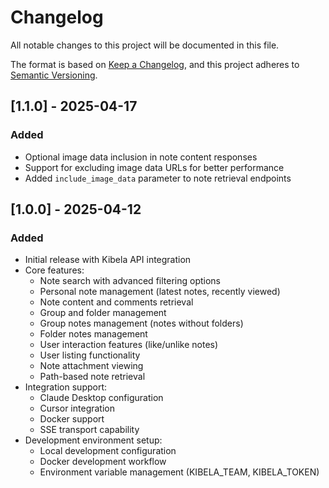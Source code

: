 # Changelog

All notable changes to this project will be documented in this file.

The format is based on [Keep a Changelog](https://keepachangelog.com/en/1.0.0/),
and this project adheres to [Semantic Versioning](https://semver.org/spec/v2.0.0.html).

## [1.1.0] - 2025-04-17

### Added

- Optional image data inclusion in note content responses
- Support for excluding image data URLs for better performance
- Added `include_image_data` parameter to note retrieval endpoints

## [1.0.0] - 2025-04-12

### Added
- Initial release with Kibela API integration
- Core features:
  - Note search with advanced filtering options
  - Personal note management (latest notes, recently viewed)
  - Note content and comments retrieval
  - Group and folder management
  - Group notes management (notes without folders)
  - Folder notes management
  - User interaction features (like/unlike notes)
  - User listing functionality
  - Note attachment viewing
  - Path-based note retrieval
- Integration support:
  - Claude Desktop configuration
  - Cursor integration
  - Docker support
  - SSE transport capability
- Development environment setup:
  - Local development configuration
  - Docker development workflow
  - Environment variable management (KIBELA_TEAM, KIBELA_TOKEN)